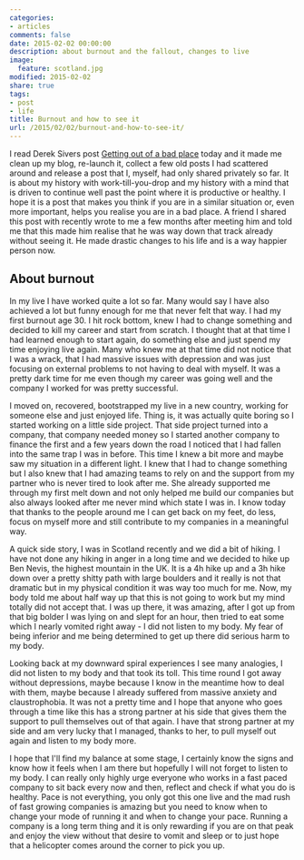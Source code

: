 ```yaml
---
categories:
- articles
comments: false
date: 2015-02-02 00:00:00
description: about burnout and the fallout, changes to live
image:
  feature: scotland.jpg
modified: 2015-02-02
share: true
tags:
- post
- life
title: Burnout and how to see it
url: /2015/02/02/burnout-and-how-to-see-it/
---
```


I read Derek Sivers post [Getting out of a bad
place](http://sivers.org/bad) today and it made me clean up my blog,
re-launch it, collect a few old posts I had scattered around and release
a post that I, myself, had only shared privately so far. It is about my
history with work-till-you-drop and my history with a mind that is
driven to continue well past the point where it is productive or
healthy. I hope it is a post that makes you think if you are in a
similar situation or, even more important, helps you realise you are in
a bad place. A friend I shared this post with recently wrote to me a few
months after meeting him and told me that this made him realise that he
was way down that track already without seeing it. He made drastic
changes to his life and is a way happier person now.

About burnout
-------------

In my live I have worked quite a lot so far. Many would say I have also
achieved a lot but funny enough for me that never felt that way. I had
my first burnout age 30. I hit rock bottom, knew I had to change
something and decided to kill my career and start from scratch. I
thought that at that time I had learned enough to start again, do
something else and just spend my time enjoying live again. Many who
knew me at that time did not notice that I was a wrack, that I had
massive issues with depression and was just focusing on external
problems to not having to deal with myself. It was a pretty dark time
for me even though my career was going well and the company I worked for
was pretty successful.

I moved on, recovered, bootstrapped my live in a new country, working
for someone else and just enjoyed life. Thing is, it was actually quite
boring so I started working on a little side project. That side project
turned into a company, that company needed money so I started another
company to finance the first and a few years down the road I noticed
that I had fallen into the same trap I was in before. This time I knew a
bit more and maybe saw my situation in a different light. I knew that I
had to change something but I also knew that I had amazing teams to
rely on and the support from my partner who is never tired to look after
me. She already supported me through my first melt down and not
only helped me build our companies but also always looked after me never
mind which state I was in. I know today that thanks to the people around
me I can get back on my feet, do less, focus on myself more and still
contribute to my companies in a meaningful way.

A quick side story, I was in Scotland recently and we did a bit of
hiking. I have not done any hiking in anger in a long time and we
decided to hike up Ben Nevis, the highest mountain in the UK. It is a 4h
hike up and a 3h hike down over a pretty shitty path with large boulders
and it really is not that dramatic but in my physical condition it was
way too much for me. Now, my body told me about half way up that this is
not going to work but my mind totally did not accept that. I was up
there, it was amazing, after I got up from that big bolder I was lying
on and slept for an hour, then tried to eat some which I nearly vomited
right away - I did not listen to my body. My fear of being inferior and
me being determined to get up there did serious harm to my body.

Looking back at my downward spiral experiences I see many analogies, I
did not listen to my body and that took its toll. This time round I got
away without depressions, maybe because I know in the meantime how to
deal with them, maybe because I already suffered from massive anxiety
and claustrophobia. It was not a pretty time and I hope that anyone who
goes through a time like this has a strong partner at his side that
gives them the support to pull themselves out of that again. I have that
strong partner at my side and am very lucky that I managed, thanks to
her, to pull myself out again and listen to my body more.

I hope that I'll find my balance at some stage, I certainly know the
signs and know how it feels when I am there but hopefully I will not
forget to listen to my body. I can really only highly urge everyone who
works in a fast paced company to sit back every now and then, reflect
and check if what you do is healthy. Pace is not everything, you only
got this one live and the mad rush of fast growing companies is amazing
but you need to know when to change your mode of running it and when to
change your pace. Running a company is a long term thing and it is only
rewarding if you are on that peak and enjoy the view without that
desire to vomit and sleep or to just hope that a helicopter comes around
the corner to pick you up.

